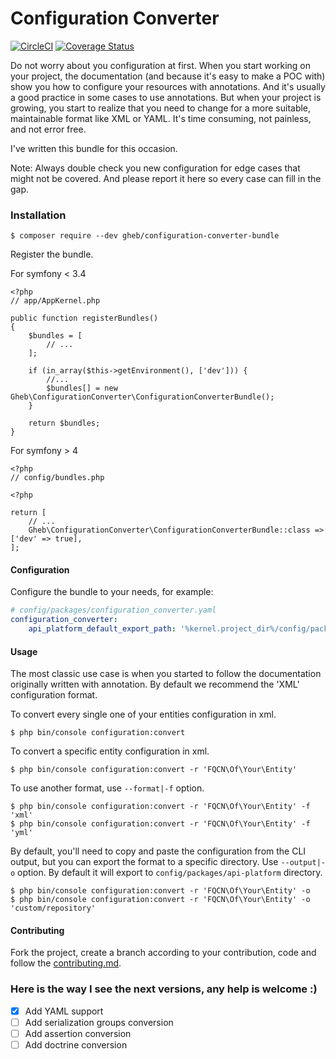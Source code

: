 # Configuration Converter

[![CircleCI](https://circleci.com/gh/GregoireHebert/configuration-converter-bundle.svg?style=shield)](https://circleci.com/gh/GregoireHebert/configuration-converter-bundle)
[![Coverage Status](https://coveralls.io/repos/github/GregoireHebert/configuration-converter-bundle/badge.svg)](https://coveralls.io/github/GregoireHebert/configuration-converter-bundle)

Do not worry about you configuration at first.
When you start working on your project, the documentation (and because it's easy to make a POC with) show you how to configure your resources with annotations.
And it's usually a good practice in some cases to use annotations.
But when your project is growing, you start to realize that you need to change for a more suitable, maintainable format like XML or YAML.
It's time consuming, not painless, and not error free.

I've written this bundle for this occasion.

Note: Always double check you new configuration for edge cases that might not be covered. And please report it here so every case can fill in the gap.

### Installation

```shell
$ composer require --dev gheb/configuration-converter-bundle
```

Register the bundle.

For symfony < 3.4

```
<?php
// app/AppKernel.php

public function registerBundles()
{
    $bundles = [
        // ...
    ];

    if (in_array($this->getEnvironment(), ['dev'])) {
        //...
        $bundles[] = new Gheb\ConfigurationConverter\ConfigurationConverterBundle();
    }

    return $bundles;
}
```

For symfony > 4

```
<?php
// config/bundles.php

<?php

return [
    // ...
    Gheb\ConfigurationConverter\ConfigurationConverterBundle::class => ['dev' => true],
];
```

#### Configuration

Configure the bundle to your needs, for example:

```yaml
# config/packages/configuration_converter.yaml
configuration_converter:
    api_platform_default_export_path: '%kernel.project_dir%/config/packages/api-platform/' #(default)

```

#### Usage

The most classic use case is when you started to follow the documentation originally written with annotation.
By default we recommend the 'XML' configuration format.

To convert every single one of your entities configuration in xml.

```shell
$ php bin/console configuration:convert
```

To convert a specific entity configuration in xml.

```shell
$ php bin/console configuration:convert -r 'FQCN\Of\Your\Entity'
```

To use another format, use `--format|-f` option.

```shell
$ php bin/console configuration:convert -r 'FQCN\Of\Your\Entity' -f 'xml'
$ php bin/console configuration:convert -r 'FQCN\Of\Your\Entity' -f 'yml'
```

By default, you'll need to copy and paste the configuration from the CLI output, but you can export the format to a specific directory.
Use `--output|-o` option. By default it will export to `config/packages/api-platform` directory.

```shell
$ php bin/console configuration:convert -r 'FQCN\Of\Your\Entity' -o
$ php bin/console configuration:convert -r 'FQCN\Of\Your\Entity' -o 'custom/repository'
```

#### Contributing

Fork the project, create a branch according to your contribution, code and follow the [contributing.md](CONTRIBUTING.md).

### Here is the way I see the next versions, any help is welcome :)

- [x] Add YAML support
- [ ] Add serialization groups conversion
- [ ] Add assertion conversion
- [ ] Add doctrine conversion
